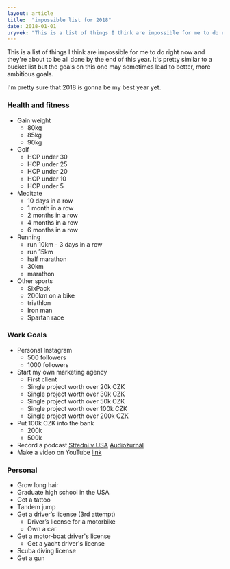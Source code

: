 ```yaml
---
layout: article
title:  "impossible list for 2018"
date: 2018-01-01
uryvek: "This is a list of things I think are impossible for me to do right now and they’re about to be all done by the end of this year. It’s pretty similar to…"
---
```


This is a list of things I think are impossible for me to do right now and they're about to be all done by the end of this year. It's pretty similar to a bucket list but the goals on this one may sometimes lead to better, more ambitious goals.

I'm pretty sure that 2018 is gonna be my best year yet.


<h3>Health and fitness</h3>

* Gain weight
    * <span class="skrt">80kg</span>
    * <span class="skrt">85kg</span>
    * 90kg
* Golf
    * HCP under 30
    * HCP under 25
    * HCP under 20
    * HCP under 10
    * HCP under 5
* Meditate
    * <span class="skrt">10 days in a row</span>
    * <span class="skrt">1 month in a row</span>
    * <span class="skrt">2 months in a row</span>
    * 4 months in a row
    * 6 months in a row
* Running
    * <span class="skrt">run 10km - 3 days in a row</span>
    * <span class="skrt">run 15km</span>
    * <span class="skrt">half marathon</span>
    * 30km
    * marathon
* Other sports
    * <span class="skrt">SixPack</span>
    * 200km on a bike
    * triathlon
    * Iron man
    * Spartan race

<h3>Work Goals</h3>

* Personal Instagram
    * 500 followers
    * 1000 followers
* <span class="skrt">Start my own marketing agency</span>
    * <span class="skrt">First client</span>
    * <span class="skrt">Single project worth over 20k CZK</span>
    * <span class="skrt">Single project worth over 30k CZK</span>
    * Single project worth over 50k CZK
    * Single project worth over 100k CZK
    * Single project worth over 200k CZK
* Put 100k CZK into the bank
    * 200k
    * 500k
* <span class="skrt">Record a podcast</span> <a href="https://itunes.apple.com/us/podcast/středn%C3%AD-v-usa/id1375353560?mt=2">Střední v USA</a> <a href="https://itunes.apple.com/us/podcast/audio%C5%BEurn%C3%A1l/id1384048755?mt=2">Audiožurnál</a>
* <span class="skrt">Make a video on YouTube</span> <a href="https://www.youtube.com/channel/UCPPueu99TV68iAeEAbunYdA">link</a>

<h3>Personal</h3>

* <span class="skrt">Grow long hair</span>
* <span class="skrt">Graduate high school in the USA</span>
* <span class="skrt">Get a tattoo</span>
* <span class="skrt">Tandem jump</span>
* <span class="skrt">Get a driver’s license (3rd attempt)</span>
    * <span class="skrt">Driver’s license for a motorbike</span>
    * <span class="skrt">Own a car</span>
* Get a motor-boat driver's license
    * Get a yacht driver's license
* Scuba diving license
* Get a gun
